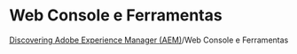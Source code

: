 Web Console e Ferramentas
=========

[Discovering Adobe Experience Manager (AEM)](README.md)/Web Console e Ferramentas